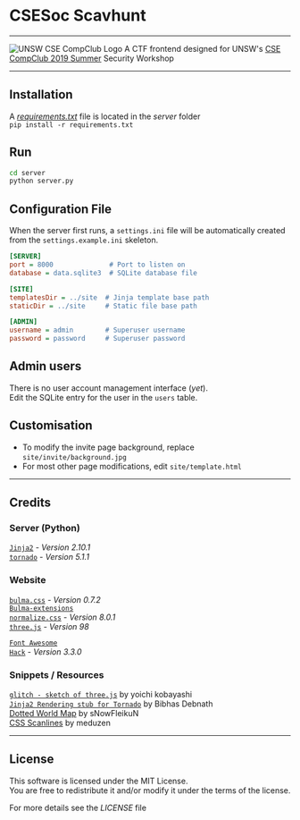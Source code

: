# CSESoc Scavhunt
---

![UNSW CSE CompClub Logo](site/assets/img/compclub.logo.svg)
A CTF frontend designed for UNSW's [CSE CompClub 2019 Summer](//summer2019.compclub.com.au) Security Workshop  

---
## Installation
A [_requirements.txt_](server/requirements.txt) file is located in the _server_ folder  
`pip install -r requirements.txt`

## Run
```bash
cd server
python server.py
```

## Configuration File
When the server first runs, a `settings.ini` file will be automatically created from the `settings.example.ini` skeleton.

```ini
[SERVER]
port = 8000              # Port to listen on
database = data.sqlite3  # SQLite database file 

[SITE]
templatesDir = ../site  # Jinja template base path
staticDir = ../site     # Static file base path

[ADMIN]
username = admin        # Superuser username
password = password     # Superuser password
```

## Admin users
There is no user account management interface (_yet_).  
Edit the SQLite entry for the user in the `users` table.  

## Customisation

* To modify the invite page background, replace `site/invite/background.jpg`  
* For most other page modifications, edit `site/template.html`

---

## Credits

### Server (Python)
[`Jinja2`](http://jinja.pocoo.org) - _Version 2.10.1_  
[`tornado`](//www.tornadoweb.org) - _Version 5.1.1_

### Website
[`bulma.css`](//bulma.io) - _Version 0.7.2_  
[`Bulma-extensions`](//wikiki.github.io)  
[`normalize.css`](//necolas.github.io/normalize.css) - _Version 8.0.1_  
[`three.js`](//threejs.org) - _Version 98_  

[`Font Awesome`](//fontawesome.com)  
[`Hack`](//sourcefoundry.org/hack) - _Version 3.3.0_  

### Snippets / Resources
[`glitch - sketch of three.js`](//ykob.github.io/sketch-threejs/sketch/glitch.html) by yoichi kobayashi  
[`Jinja2 Rendering stub for Tornado`](https://bibhasdn.com/blog/using-jinja2-as-the-template-engine-for-tornado-web-framework/) by Bibhas Debnath  
[Dotted World Map](//www.deviantart.com/snowfleikun/art/Dots-world-map-179891314) by sNowFleikuN  
[CSS Scanlines](//codepen.io/meduzen/pen/zxbwRV) by meduzen  

---
## License
This software is licensed under the MIT License.  
You are free to redistribute it and/or modify it under the terms of the license.  

For more details see the _LICENSE_ file
